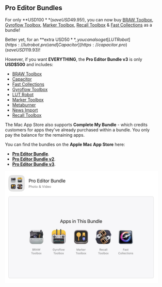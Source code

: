 ## Pro Editor Bundles

For only **USD$100** (save USD$49.95!), you can now buy [BRAW Toolbox](https://brawtoolbox.io), [Gyroflow Toolbox](https://gyroflowtoolbox.io), [Marker Toolbox](https://markertoolbox.io), [Recall Toolbox](https://recalltoolbox.io) & [Fast Collections](https://fastcollections.io) as a bundle!

Better yet, for an **extra USD$50**, you can also get [LUT Robot](https://lutrobot.pro) and [Capacitor](https://capacitor.pro) (save USD$119.93)!

However, if you want **EVERYTHING**, the **Pro Editor Bundle v3** is only **USD$500** and includes:

- [BRAW Toolbox](/latenite/#braw-toolbox)
- [Capacitor](/latenite/#capacitor)
- [Fast Collections](/latenite/#fast-collections)
- [Gyroflow Toolbox](/latenite/#gyroflow-toolbox)
- [LUT Robot](/latenite/#lut-robot)
- [Marker Toolbox](/latenite/#marker-toolbox)
- [Metaburner](/latenite/#metaburner)
- [News Import](/latenite/#news-import)
- [Recall Toolbox](/latenite/#recall-toolbox)

The Mac App Store also supports **Complete My Bundle** - which credits customers for apps they’ve already purchased within a bundle. You only pay the balance for the remaining apps.

You can find the bundles on the **Apple Mac App Store** here:

- [**Pro Editor Bundle**](https://apps.apple.com/app-bundle/pro-editor-bundle/id1717681153).
- [**Pro Editor Bundle v2**](https://apps.apple.com/app-bundle/pro-editor-bundle-v2/id1750813030).
- [**Pro Editor Bundle v3**](https://apps.apple.com/app-bundle/pro-editor-bundle-v3/id1814969493).

![](/static/pro-editor-bundle.jpg)